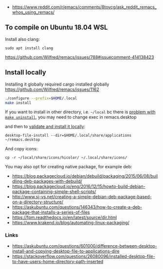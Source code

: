 - https://www.reddit.com/r/emacs/comments/8tovcg/ask_reddit_remacs_whos_using_remacs/

## To compile on Ubuntu 18.04 WSL

Install also clang:

`sudo apt install clang`

https://github.com/Wilfred/remacs/issues/788#issuecomment-414138423

## Install locally

Installing it globally required cargo installed globally https://github.com/Wilfred/remacs/issues/1162

```bash
./configure --prefix=$HOME/.local
make install
```

If you want to install in other directory, i.e. `~/local` bc there is [problem with `make uninstall`](https://github.com/Wilfred/remacs/issues/779), you may need to change exec in remacs.desktop

and then to [validate and install it locally](https://askubuntu.com/questions/375975/how-to-force-unity-reload-local-share-applications):

`desktop-file-install --dir=$HOME/.local/share/applications ~/remacs.desktop`

And copy icons:

`cp -r ~/local/share/icons/hicolor/ ~/.local/share/icons/`


You may also opt for creating native package, for example deb:

- https://blog.packagecloud.io/debian/debuild/packaging/2015/06/08/buildling-deb-packages-with-debuild/
- https://blog.packagecloud.io/eng/2016/12/15/howto-build-debian-package-containing-simple-shell-scripts/
- http://www.sj-vs.net/creating-a-simple-debian-deb-package-based-on-a-directory-structure/
- https://askubuntu.com/questions/146343/how-to-create-a-deb-package-that-installs-a-series-of-files
- https://fpm.readthedocs.io/en/latest/source/dir.html
- https://www.krakend.io/blog/automating-linux-packaging/


### Links

- https://askubuntu.com/questions/601000/difference-between-desktop-install-and-copying-desktop-file-to-applications-dire
- https://stackoverflow.com/questions/26080096/installed-desktop-file-to-have-users-home-directory-path-inserted
